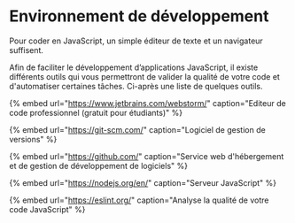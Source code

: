 # Environnement de développement

Pour coder en JavaScript, un simple éditeur de texte et un navigateur suffisent.

Afin de faciliter le développement d’applications JavaScript, il existe différents outils qui vous permettront de valider la qualité de votre code et d'automatiser certaines tâches. Ci-après une liste de quelques outils.

{% embed url="https://www.jetbrains.com/webstorm/" caption="Editeur de code professionnel \(gratuit pour étudiants\)" %}

{% embed url="https://git-scm.com/" caption="Logiciel de gestion de versions" %}

{% embed url="https://github.com/" caption="Service web d\'hébergement et de gestion de développement de logiciels" %}

{% embed url="https://nodejs.org/en/" caption="Serveur JavaScript" %}

{% embed url="https://eslint.org/" caption="Analyse la qualité de votre code JavaScript" %}






